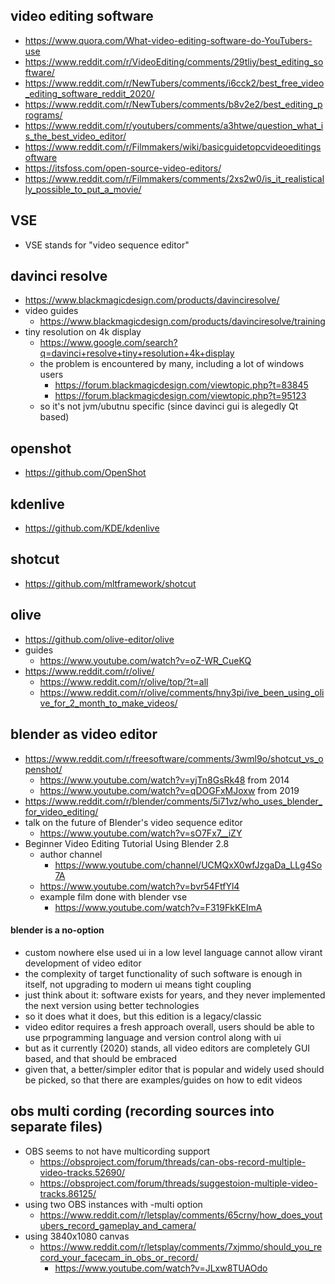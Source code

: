 ## video editing software

- https://www.quora.com/What-video-editing-software-do-YouTubers-use
- https://www.reddit.com/r/VideoEditing/comments/29tliy/best_editing_software/
- https://www.reddit.com/r/NewTubers/comments/i6cck2/best_free_video_editing_software_reddit_2020/
- https://www.reddit.com/r/NewTubers/comments/b8v2e2/best_editing_programs/
- https://www.reddit.com/r/youtubers/comments/a3htwe/question_what_is_the_best_video_editor/
- https://www.reddit.com/r/Filmmakers/wiki/basicguidetopcvideoeditingsoftware
- https://itsfoss.com/open-source-video-editors/
- https://www.reddit.com/r/Filmmakers/comments/2xs2w0/is_it_realistically_possible_to_put_a_movie/

## VSE

- VSE stands for "video sequence editor"

## davinci resolve

- https://www.blackmagicdesign.com/products/davinciresolve/
- video guides
    - https://www.blackmagicdesign.com/products/davinciresolve/training
- tiny resolution on 4k display
    - https://www.google.com/search?q=davinci+resolve+tiny+resolution+4k+display
    - the problem is encountered by many, including a lot of windows users
        - https://forum.blackmagicdesign.com/viewtopic.php?t=83845
        - https://forum.blackmagicdesign.com/viewtopic.php?t=95123
    - so it's not jvm/ubutnu specific (since davinci gui is alegedly Qt based)

## openshot

- https://github.com/OpenShot

## kdenlive

- https://github.com/KDE/kdenlive

## shotcut

- https://github.com/mltframework/shotcut

## olive

- https://github.com/olive-editor/olive
- guides
    - https://www.youtube.com/watch?v=oZ-WR_CueKQ
- https://www.reddit.com/r/olive/
    - https://www.reddit.com/r/olive/top/?t=all
    - https://www.reddit.com/r/olive/comments/hny3pi/ive_been_using_olive_for_2_month_to_make_videos/


## blender as video editor

- https://www.reddit.com/r/freesoftware/comments/3wml9o/shotcut_vs_openshot/
    - https://www.youtube.com/watch?v=yjTn8GsRk48 from 2014
    - https://www.youtube.com/watch?v=qDOGFxMJoxw from 2019
- https://www.reddit.com/r/blender/comments/5i71vz/who_uses_blender_for_video_editing/
- talk on the future of Blender's video sequence editor
    - https://www.youtube.com/watch?v=sO7Fx7__iZY
- Beginner Video Editing Tutorial Using Blender 2.8
    - author channel
        - https://www.youtube.com/channel/UCMQxX0wfJzgaDa_LLg4So7A
    - https://www.youtube.com/watch?v=bvr54FtfYl4
    - example film done with blender vse
        - https://www.youtube.com/watch?v=F319FkKEImA

#### blender is a no-option

- custom nowhere else used ui in a low level language cannot allow virant development of video editor
- the complexity of target functionality of such software is enough in itself, not upgrading to modern ui means tight coupling
- just think about it: software exists for years, and they never implemented the next version using better technologies
- so it does what it does, but this edition is a legacy/classic
- video editor requires a fresh approach overall, users should be able to use prpogramming language and version control along with ui
- but as it currently (2020) stands, all video editors are completely GUI based, and that should be embraced
- given that, a better/simpler editor that is popular and widely used should be picked, so that there are examples/guides on how to edit videos

## obs multi cording (recording sources into separate files)

- OBS seems to not have multicording support
    - https://obsproject.com/forum/threads/can-obs-record-multiple-video-tracks.52690/
    - https://obsproject.com/forum/threads/suggestoion-multiple-video-tracks.86125/
- using two OBS instances with -multi option
    - https://www.reddit.com/r/letsplay/comments/65crny/how_does_youtubers_record_gameplay_and_camera/
- using 3840x1080 canvas
    - https://www.reddit.com/r/letsplay/comments/7xjmmo/should_you_record_your_facecam_in_obs_or_record/
        - https://www.youtube.com/watch?v=JLxw8TUAOdo